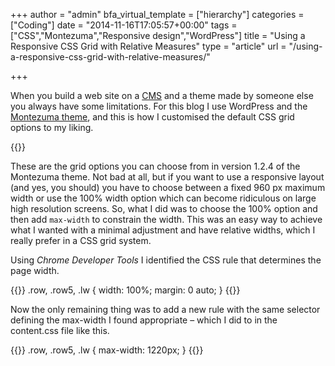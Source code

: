 +++
author = "admin"
bfa_virtual_template = ["hierarchy"]
categories = ["Coding"]
date = "2014-11-16T17:05:57+00:00"
tags = ["CSS","Montezuma","Responsive design","WordPress"]
title = "Using a Responsive CSS Grid with Relative Measures"
type = "article"
url = "/using-a-responsive-css-grid-with-relative-measures/"

+++

When you build a web site on a [CMS][1] and a theme made by someone else you always have some limitations. For this blog I use WordPress and the [Montezuma theme][2], and this is how I customised the default CSS grid options to my liking.

{{<post-image image="montezuma-css-grid-options.png" alt="montezuma-css-grid-options" >}}

These are the grid options you can choose from in version 1.2.4 of the Montezuma theme. Not bad at all, but if you want to use a responsive layout (and yes, you should) you have to choose between a fixed 960 px maximum width or use the 100% width option which can become ridiculous on large high resolution screens. So, what I did was to choose the 100% option and then add `max-width` to constrain the width. This was an easy way to achieve what I wanted with a minimal adjustment and have relative widths, which I really prefer in a CSS grid system.

Using _Chrome Developer Tools_ I identified the CSS rule that determines the page width.

{{<highlight css>}}
.row, .row5, .lw {
   width: 100%;
   margin: 0 auto;
}
{{</highlight>}}

Now the only remaining thing was to add a new rule with the same selector defining the max-width I found appropriate – which I did to in the content.css file like this.

{{<highlight css>}}
.row, .row5, .lw {
   max-width: 1220px;
}
{{</highlight>}}


 [1]: http://en.wikipedia.org/wiki/Content_management_system
 [2]: https://wordpress.org/themes/montezuma